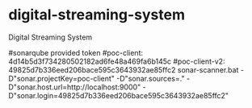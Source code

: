 # digital-streaming-system
Digital Streaming System

#sonarqube provided token
#poc-client: 4d14b5d3f734280502182ad6fe48a469fa6b145c
#poc-client-v2: 49825d7b336eed206bace595c3643932ae85ffc2
sonar-scanner.bat -D"sonar.projectKey=poc-client" -D"sonar.sources=." -D"sonar.host.url=http://localhost:9000" -D"sonar.login=49825d7b336eed206bace595c3643932ae85ffc2"